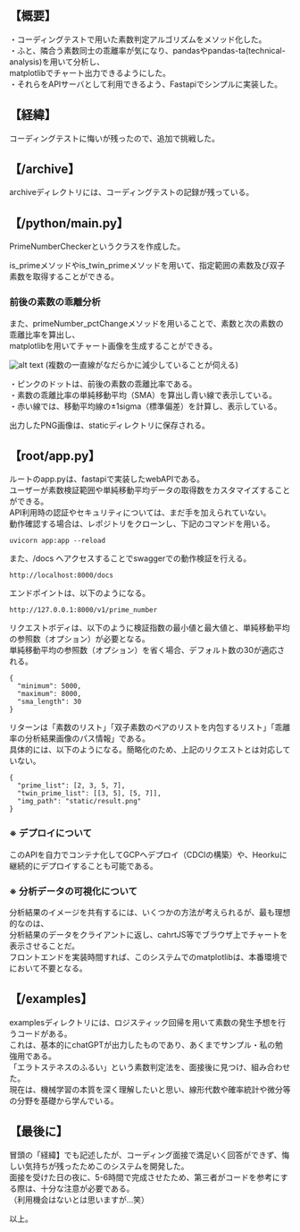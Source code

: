   ## 【概要】
・コーディングテストで用いた素数判定アルゴリズムをメソッド化した。  
・ふと、隣合う素数同士の乖離率が気になり、pandasやpandas-ta(technical-analysis)を用いて分析し、  
  matplotlibでチャート出力できるようにした。  
・それらをAPIサーバとして利用できるよう、Fastapiでシンプルに実装した。  
## 【経緯】
コーディングテストに悔いが残ったので、追加で挑戦した。   
## 【/archive】
archiveディレクトリには、コーディングテストの記録が残っている。  
## 【/python/main.py】
PrimeNumberCheckerというクラスを作成した。 
   
is_primeメソッドやis_twin_primeメソッドを用いて、指定範囲の素数及び双子素数を取得することができる。  

### 前後の素数の乖離分析
また、primeNumber_pctChangeメソッドを用いることで、素数と次の素数の乖離比率を算出し、  
matplotlibを用いてチャート画像を生成することができる。 

![alt text](https://github.com/v3vapp/storage/blob/main/img/result.png?raw=true)
 (複数の一直線がなだらかに減少していることが伺える)  
   
・ピンクのドットは、前後の素数の乖離比率である。  
・素数の乖離比率の単純移動平均（SMA）を算出し青い線で表示している。   
・赤い線では、移動平均線の±1sigma（標準偏差）を計算し、表示している。   
 
出力したPNG画像は、staticディレクトリに保存される。  
    
## 【root/app.py】
ルートのapp.pyは、fastapiで実装したwebAPIである。  
ユーザーが素数検証範囲や単純移動平均データの取得数をカスタマイズすることができる。  
API利用時の認証やセキュリティについては、まだ手を加えられていない。  
動作確認する場合は、レポジトリをクローンし、下記のコマンドを用いる。  
```
uvicorn app:app --reload  
```
また、/docs へアクセスすることでswaggerでの動作検証を行える。  
```
http://localhost:8000/docs
```
エンドポイントは、以下のようになる。
```
http://127.0.0.1:8000/v1/prime_number
```
リクエストボディは、以下のように検証指数の最小値と最大値と、単純移動平均の参照数（オプション）が必要となる。  
単純移動平均の参照数（オプション）を省く場合、デフォルト数の30が適応される。  
```
{
  "minimum": 5000,
  "maximum": 8000,
  "sma_length": 30
}
```
リターンは「素数のリスト」「双子素数のペアのリストを内包するリスト」「乖離率の分析結果画像のパス情報」である。  
具体的には、以下のようになる。簡略化のため、上記のリクエストとは対応していない。  

```
{
  "prime_list": [2, 3, 5, 7], 
  "twin_prime_list": [[3, 5], [5, 7]], 
  "img_path": "static/result.png"
}
```
### ※ デプロイについて
このAPIを自力でコンテナ化してGCPへデプロイ（CDCIの構築）や、Heorkuに継続的にデプロイすることも可能である。  

### ※ 分析データの可視化について
分析結果のイメージを共有するには、いくつかの方法が考えられるが、最も理想的なのは、  
分析結果のデータをクライアントに返し、cahrtJS等でブラウザ上でチャートを表示させることだ。   
フロントエンドを実装時間すれば、このシステムでのmatplotlibは、本番環境でにおいて不要となる。  

## 【/examples】
examplesディレクトリには、ロジスティック回帰を用いて素数の発生予想を行うコードがある。  
これは、基本的にchatGPTが出力したものであり、あくまでサンプル・私の勉強用である。  
「エラトステネスのふるい」という素数判定法を、面接後に見つけ、組み合わせた。  
現在は、機械学習の本質を深く理解したいと思い、線形代数や確率統計や微分等の分野を基礎から学んでいる。  
 
## 【最後に】
冒頭の「経緯】でも記述したが、コーディング面接で満足いく回答ができず、悔しい気持ちが残ったためこのシステムを開発した。  
面接を受けた日の夜に、5-6時間で完成させたため、第三者がコードを参考にする際は、十分な注意が必要である。  
（利用機会はないとは思いますが...笑）    
   
以上。  
